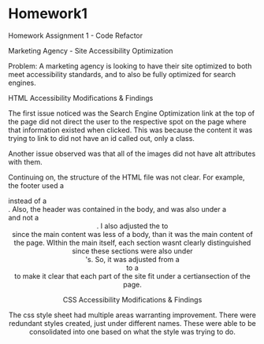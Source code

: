 # Homework1
Homework Assignment 1 - Code Refactor

Marketing Agency - Site Accessibility Optimization

Problem: A marketing agency is looking to have their site optimized to both meet accessibility standards, and to also be fully optimized for search engines.


HTML Accessibility Modifications & Findings

The first issue noticed was the Search Engine Optimization link at the top of the page did not direct the user to the respective spot on the page where that information existed when clicked. This was because the content it was trying to link to did not have an id called out, only a class. 

Another issue observed was that all of the images did not have alt attributes with them.

Continuing on, the structure of the HTML file was not clear. For example, the footer used a <div> instead of a <footer>. Also, the header was contained in the body, and was also under a <div> and not a <header>. I also adjusted the <body> to <main> since the main content was less of a body, than it was the main content of the page. WIthin the main itself, each section wasnt clearly distinguished since these sections were also under <div>'s. So, it was adjusted from a <div> to a <section> to make it clear that each part of the site fit under a certiansection of the page.


CSS Accessibility Modifications & Findings

The css style sheet had multiple areas warranting improvement. There were redundant styles created, just under different names. These were able to be consolidated into one based on what the style was trying to do. 